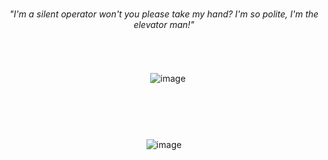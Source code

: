 ⠀⠀ㅤㅤ ㅤ ㅤ ㅤ ㅤ ㅤ ㅤ ㅤ ㅤ ㅤ ㅤ 
-
<div align="center"> 
 
######  "I'm a silent operator won't you please take my hand? I'm so polite, I'm the elevator man!"
<div/>
ㅤ

 ㅤ![image](https://64.media.tumblr.com/e4383bd84b941145597495c8c71054ce/61d0bde25e279c58-0e/s75x75_c1/f527d6e0dd642ae468c5604403b8742414171ca1.gifv)
 

ㅤㅤㅤㅤㅤㅤㅤㅤㅤㅤㅤㅤㅤㅤㅤㅤㅤㅤㅤㅤㅤㅤㅤㅤㅤㅤㅤㅤㅤㅤㅤㅤㅤㅤㅤㅤㅤㅤㅤㅤㅤㅤㅤㅤㅤㅤㅤㅤㅤㅤㅤㅤㅤㅤㅤㅤㅤㅤㅤㅤㅤㅤㅤㅤㅤㅤㅤㅤㅤㅤㅤㅤㅤㅤㅤㅤㅤㅤㅤㅤㅤㅤㅤㅤㅤㅤㅤㅤㅤㅤㅤㅤㅤㅤㅤㅤㅤㅤㅤㅤㅤㅤㅤㅤㅤ
<p align="center">

 ![image](https://i.pinimg.com/736x/84/d8/55/84d855e2bf0b0906b4c7b7e92411818c.jpg) 
</p>
  
   <p align="center">
     ⠀⠀⠀⠀⠀

